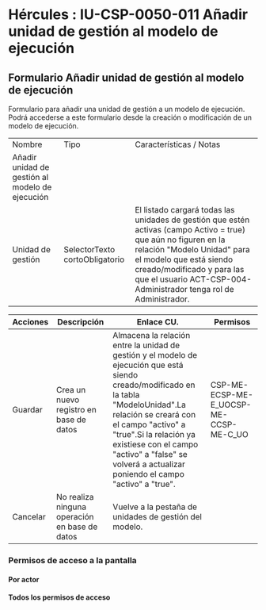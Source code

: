 # Hércules : IU\-CSP\-0050\-011 Añadir unidad de gestión al modelo de ejecución



## Formulario Añadir unidad de gestión al modelo de ejecución

Formulario para añadir una unidad de gestión a un modelo de ejecución. Podrá accederse a este formulario desde la creación o modificación de un modelo de ejecución.



|  | | |
| --- | --- | --- |
| Nombre | Tipo | Características / Notas |
| Añadir unidad de gestión al modelo de ejecución | | |
| Unidad de gestión | SelectorTexto cortoObligatorio | El listado cargará todas las unidades de gestión que estén activas (campo Activo \= true) que aún no figuren en la relación "Modelo Unidad" para el modelo que está siendo creado/modificado y para las que el usuario ACT\-CSP\-004\-Administrador tenga rol de Administrador. |



| Acciones | Descripción | Enlace CU. | Permisos |
| --- | --- | --- | --- |
| Guardar | Crea un nuevo registro en base de datos | Almacena la relación entre la unidad de gestión y el modelo de ejecución que está siendo creado/modificado en la tabla "ModeloUnidad".La relación se creará con el campo "activo" a "true".Si la relación ya existiese con el campo "activo" a "false" se volverá a actualizar poniendo el campo "activo" a "true". | CSP\-ME\-ECSP\-ME\-E\_UOCSP\-ME\-CCSP\-ME\-C\_UO |
| Cancelar | No realiza ninguna operación en base de datos | Vuelve a la pestaña de unidades de gestión del modelo. |  |

### Permisos de acceso a la pantalla

#### Por actor

#### Todos los permisos de acceso




